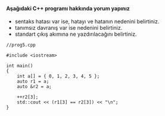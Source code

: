 #### Aşağıdaki C++ programı hakkında yorum yapınız

+ sentaks hatası var ise, hatayı ve hatanın nedenini belirtiniz.
+ tanımsız davranış var ise nedenini belirtiniz.
+ standart çıkış akımına ne yazdırılacağını belirtiniz.


```
//prog5.cpp

#include <iostream>

int main()
{
	int a[] = { 0, 1, 2, 3, 4, 5 };
	auto r1 = a;
	auto &r2 = a;

	++r2[3];
	std::cout << (r1[3] == r2[3]) << "\n";
}
```

